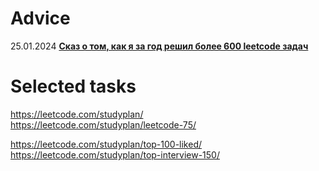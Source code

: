 <!-- <div dir="ltr"> -->

# Adviсe
25.01.2024 **[Сказ о том, как я за год решил более 600 leetcode задач](https://tproger.ru/articles/skaz-o-tom--kak-ya-za-god-rewil-bolee-600-leetcode-zadach)**               

# Selected tasks
https://leetcode.com/studyplan/                 
https://leetcode.com/studyplan/leetcode-75/                   

https://leetcode.com/studyplan/top-100-liked/       
https://leetcode.com/studyplan/top-interview-150/
</div>


